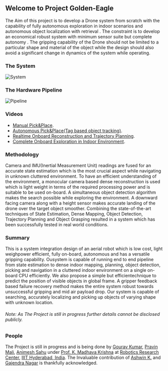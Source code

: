 ## Welcome to Project Golden-Eagle

The Aim of this project is to develop a Drone system from scratch with the
capability of fully autonomous exploration in indoor scenarios and autonomous
object localization with retrieval . The constraint is to develop an economical
robust system with minimum sensor suite but complete autonomy . The gripping
capability of the Drone should not be limited to a particular shape and material
of the object while the design should also avoid a significant change in dynamics
of the system while operating.
 
### The System

![System](/blob/master/latest_drone_labelled.png)

### The Hardware Pipeline

![Pipeline](/blob/master/system.png)

### Videos
*  [Manual Pick&Place](https://www.youtube.com/watch?v=YuA12b6oyLw).
*  [Autonomous Pick&Place(Tag based object tracking)](https://www.youtube.com/watch?v=WOCUoD3dMKc).
*  [Realtime Onboard Reconstruction and Trajectory Planning](https://www.youtube.com/watch?v=w2a-wZNqYQI).
*  [Complete Onboard Exploration in Indoor Environment](https://www.youtube.com/watch?v=pKTTRCladBQ).


### Methodology
Camera and IMU(Inertial Measurement Unit) readings are fused for an accurate state estimation which is the most crucial aspect while navigating in unknown cluttered
environment. To have an efficient understanding of the environment, a monocular camera based dense reconstruction is used which is light weight in terms of the required
processing power and is suitable to be used on-board. A simultaneous object detection algorithm makes the search possible while exploring the environment. A downward facing
camera along with a height sensor makes accurate landing of the drone over the target object smoother. Combining the state-of-the-art techniques of State Estimation, Dense
Mapping, Object Detection, Trajectory Planning and Object Grasping resulted in a system which has been successfully tested in real world conditions.

### Summary
This is a system integration design of an aerial robot which is low cost, light weighpower efficient, fully on-board, autonomous and has a versatile gripping capability. Ousystem is capable of running end to end pipeline from state estimation to dense indoor mapping, planning, object detection, picking and navigation in a cluttered indoor environment on a single on-board CPU efficiently. We also propose a simple but efficientechnique to predict the position of visible objects in global frame. A gripper feedback based failure recovery method makes the entire system robust towards unsuccessful gripping and mid air payload drop. Our system is capable of searching, accurately localizing and picking up objects of varying shape with unknown location.



###### Note: As The Project is still in progress further details cannot be disclosed publicly.


### People
The Project is still in progress and is being done by [Gourav Kumar](https://gourav.kumar@research.iiit.ac.in), [Pravin Mali](https://pravin.mali@research.iiit.ac.in), [Animesh Sahu](https://pravin.mali@research.iiit.ac.in) under [Prof. K. Madhava Krishna](https://faculty.iiit.ac.in/~mkrishna/) at [Robotics Research Center](http://robotics.iiit.ac.in/), [IIIT Hyderabad, India](https://www.iiit.ac.in/). The Invaluable contribution of [Ashwin K.](https://ashwinvk94@gmail.com ) and [Gajendra Nagar](https://gajena@iitk.ac.in) is thankfully acknowledged.
